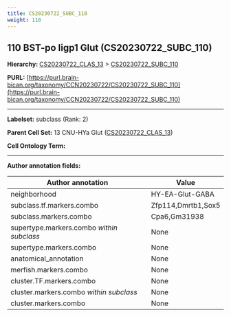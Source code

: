 ```yaml
---
title: CS20230722_SUBC_110
weight: 110
---
```

## 110 BST-po Iigp1 Glut (CS20230722_SUBC_110)
<b>Hierarchy: </b>
[CS20230722_CLAS_13](../CS20230722_CLAS_13) >
[CS20230722_SUBC_110](../CS20230722_SUBC_110)

**PURL:** [https://purl.brain-bican.org/taxonomy/CCN20230722/CS20230722_SUBC_110](https://purl.brain-bican.org/taxonomy/CCN20230722/CS20230722_SUBC_110)

---


**Labelset:** subclass (Rank: 2)

**Parent Cell Set:** 13 CNU-HYa Glut ([CS20230722_CLAS_13](../CS20230722_CLAS_13))



**Cell Ontology Term:** 

[MARKER GENES.]: #


---

[TRANSFERRED ANNOTATIONS.]: #


[AUTHOR ANNOTATION FIELDS.]: #


**Author annotation fields:**

| Author annotation | Value |
|-------------------|-------|
|neighborhood|HY-EA-Glut-GABA|
|subclass.tf.markers.combo|Zfp114,Dmrtb1,Sox5|
|subclass.markers.combo|Cpa6,Gm31938|
|supertype.markers.combo _within subclass_|None|
|supertype.markers.combo|None|
|anatomical_annotation|None|
|merfish.markers.combo|None|
|cluster.TF.markers.combo|None|
|cluster.markers.combo _within subclass_|None|
|cluster.markers.combo|None|
